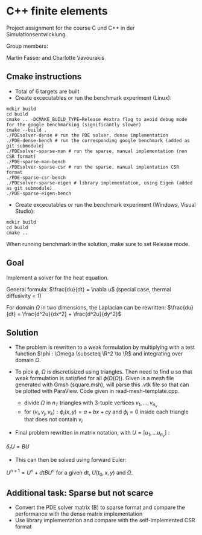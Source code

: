 # C++ finite elements

Project assignment for the course C und C++ in der Simulationsentwicklung.

Group members:

Martin Fasser and Charlotte Vavourakis

## Cmake instructions

* Total of 6 targets are built
* Create excecutables or run the benchmark experiment (Linux): 

```
mdkir build
cd build
cmake .. -DCMAKE_BUILD_TYPE=Release #extra flag to avoid debug mode for the google benchmarking (significantly slower)
cmake --build .
./PDEsolver-dense # run the PDE solver, dense implementation
./PDE-dense-bench # run the corresponding google benchmark (added as git submodule)
./PDEsolver-sparse-man # run the sparse, manual implementation (non CSR format)
./PDE-sparse-man-bench
./PDEsolver-sparse-csr # run the sparse, manual implentation CSR format
./PDE-sparse-csr-bench
./PDEsolver-sparse-eigen # library implementation, using Eigen (added as git submodule)
./PDE-sparse-eigen-bench
```

* Create excecutables or run the benchmark experiment (Windows, Visual Studio): 
```
mdkir build
cd build
cmake ..
```
When running benchmark in the solution, make sure to set Release mode.

## Goal

Implement a solver for the heat equation.

General formula: $\frac{du}{dt} = \nabla u$ (special case, thermal diffusivity = 1)

For domain $\Omega$ in two dimensions, the Laplacian can be rewritten: $\frac{du}{dt} = \frac{d^2u}{dx^2} + \frac{d^2u}{dy^2}$

## Solution

* The problem is rewritten to a weak formulation by multiplying with a test function $\phi : \Omega \subseteq \R^2 \to \R$ and integrating over domain $\Omega$.

* To pick $\phi$, $\Omega$ is discretisized using triangles. Then need to find u so that weak formulation is satisfied for all $\phi(D(\Omega))$.
Given is a mesh file generated with Gmsh (square.msh), will parse this .vtk file so that can be plotted with ParaView. Code given in read-mesh-template.cpp.

	* divide $\Omega$ in $n_T$ triangles with 3-tuple vertices $v_1,..., v_{n_{v}}$
	* for $(v_i, v_j, v_k) : \phi_i(x,y) = a + bx + cy$ and $\phi_i = 0$ inside each triangle that does not contain $v_i$

* Final problem rewritten in matrix notation, with $U = [u_1, ...u_{n_{v}}]$ : 

$\delta_tU = BU$ 

* This can then be solved using forward Euler:

$U^{n+1} = U^n + dt B U^n$ for a given dt, $U(t_0,x,y)$ and $\Omega$.

## Additional task: Sparse but not scarce

* Convert the PDE solver matrix (B) to sparse format and compare the performance with the dense matrix implementation
* Use library implementation and compare with the self-implemented CSR format
